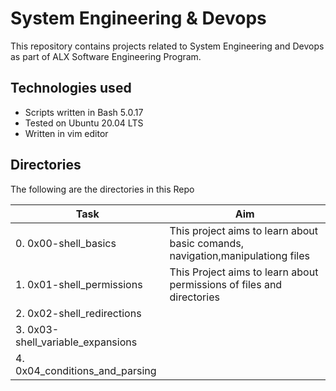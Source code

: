 # **System Engineering & Devops**

This repository contains projects related to System Engineering and Devops as part of ALX Software Engineering Program.

## **Technologies used**
- Scripts written in Bash 5.0.17
- Tested on Ubuntu 20.04 LTS
- Written in vim editor

## **Directories**

The following are the directories in this Repo

Task|Aim
-|-
0. 0x00-shell_basics|This project aims to learn about basic comands, navigation,manipulationg files
1. 0x01-shell_permissions|This Project aims to learn about permissions of files and directories
2. 0x02-shell_redirections|
3. 0x03-shell_variable_expansions|
4. 0x04_conditions_and_parsing|
